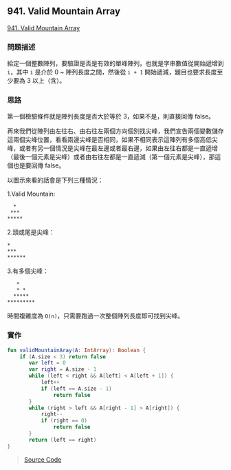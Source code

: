 ## 941. Valid Mountain Array
[941. Valid Mountain Array](https://leetcode.com/problems/valid-mountain-array/) 

### 問題描述
給定一個整數陣列，要驗證是否是有效的單峰陣列，也就是字串數值從開始遞增到 `i`，其中 `i` 是介於 0 ~ 陣列長度之間，然後從 `i + 1` 開始遞減，題目也要求長度至少要為 3 以上（含）。

### 思路
第一個檢驗條件就是陣列長度是否大於等於 3，如果不是，則直接回傳 false。

再來我們從陣列由左往右、由右往左兩個方向個別找尖峰，我們宣告兩個變數儲存這兩個尖峰位置，看看兩邊尖峰是否相同，如果不相同表示這陣列有多個高低尖峰，或者有另一個情況是尖峰在最左邊或者最右邊，如果由左往右都是一直遞增（最後一個元素是尖峰）或者由右往左都是一直遞減（第一個元素是尖峰），那這個也是要回傳 false。

以圖示來看的話會是下列三種情況：

1.Valid Mountain:

```
  *
 ***
*****
```

2.頭或尾是尖峰：

```
*
***
******
```

3.有多個尖峰：


```
   *
   * *
  *****
*********
```

時間複雜度為 `O(n)`，只需要跑過一次整個陣列長度即可找到尖峰。

### 實作
```kotlin
fun validMountainAray(A: IntArray): Boolean {
    if (A.size < 3) return false
       var left = 0
       var right = A.size - 1
       while (left < right && A[left] < A[left + 1]) {
           left++
           if (left == A.size - 1)
               return false
       }
       while (right > left && A[right - 1] > A[right]) {
           right--
           if (right == 0)
               return false
       }
       return (left == right)
}
```

> [Source Code](../solutions/src/main/kotlin/com/enginebai/leetcode/easy/Solution941.kt)


